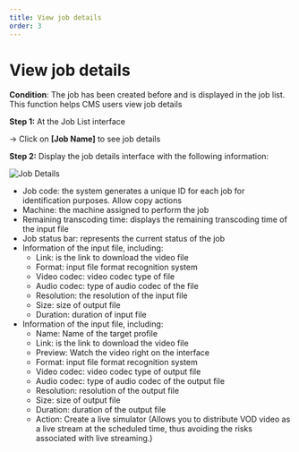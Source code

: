 ```yaml
---
title: View job details
order: 3
---
```


# View job details

**Condition**: The job has been created before and is displayed in the job list. This function helps CMS users view job details

**Step 1:** At the Job List interface

→ Click on **[Job Name]** to see job details

**Step 2:** Display the job details interface with the following information:

![Job Details](/images/media-vod/job-management/view-detail-job.png)

- Job code: the system generates a unique ID for each job for identification purposes. Allow copy actions
- Machine: the machine assigned to perform the job
- Remaining transcoding time: displays the remaining transcoding time of the input file
- Job status bar: represents the current status of the job
- Information of the input file, including:
  - Link: is the link to download the video file
  - Format: input file format recognition system
  - Video codec: video codec type of file
  - Audio codec: type of audio codec of the file
  - Resolution: the resolution of the input file
  - Size: size of output file
  - Duration: duration of input file
- Information of the input file, including:
  - Name: Name of the target profile
  - Link: is the link to download the video file
  - Preview: Watch the video right on the interface
  - Format: input file format recognition system
  - Video codec: video codec type of output file
  - Audio codec: type of audio codec of the output file
  - Resolution: resolution of the output file
  - Size: size of output file
  - Duration: duration of the output file
  - Action: Create a live simulator (Allows you to distribute VOD video as a live stream at the scheduled time, thus avoiding the risks associated with live streaming.)

